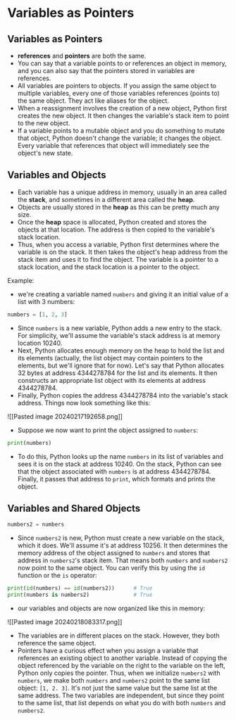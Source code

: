 
# Variables as Pointers

## Variables as Pointers

- **references** and **pointers** are both the same.
- You can say that a variable points to or references an object in memory, and you can also say that the pointers stored in variables are references.
- All variables are pointers to objects. If you assign the same object to multiple variables, every one of those variables references (points to) the same object. They act like aliases for the object.
- When a reassignment involves the creation of a new object, Python first creates the new object. It then changes the variable's stack item to point to the new object.
- If a variable points to a mutable object and you do something to mutate that object, Python doesn't change the variable; it changes the object. Every variable that references that object will immediately see the object's new state.

## Variables and Objects

- Each variable has a unique address in memory, usually in an area called the **stack**, and sometimes in a different area called the **heap**.
- Objects are usually stored in the **heap** as this can be pretty much any size.
- Once the **heap** space is allocated, Python created and stores the objects at that location. The address is then copied to the variable's stack location.
- Thus, when you access a variable, Python first determines where the variable is on the stack. It then takes the object's heap address from the stack item and uses it to find the object. The variable is a pointer to a stack location, and the stack location is a pointer to the object.

Example:

- we're creating a variable named `numbers` and giving it an initial value of a list with 3 numbers:
```python
numbers = [1, 2, 3]
```

- Since `numbers` is a new variable, Python adds a new entry to the stack. For simplicity, we'll assume the variable's stack address is at memory location 10240.
- Next, Python allocates enough memory on the heap to hold the list and its elements (actually, the list object may contain pointers to the elements, but we'll ignore that for now). Let's say that Python allocates 32 bytes at address 4344278784 for the list and its elements. It then constructs an appropriate list object with its elements at address 4344278784.
- Finally, Python copies the address 4344278784 into the variable's stack address. Things now look something like this:

![[Pasted image 20240217192658.png]] 
- Suppose we now want to print the object assigned to `numbers`:
```python
print(numbers)
```
- To do this, Python looks up the name `numbers` in its list of variables and sees it is on the stack at address 10240. On the stack, Python can see that the object associated with `numbers` is at address 4344278784. Finally, it passes that address to `print`, which formats and prints the object.

## Variables and Shared Objects

```python
numbers2 = numbers
```

- Since `numbers2` is new, Python must create a new variable on the stack, which it does. We'll assume it's at address 10256. It then determines the memory address of the object assigned to `numbers` and stores that address in `numbers2`'s stack item. That means both `numbers` and `numbers2` now point to the same object. You can verify this by using the `id` function or the `is` operator:

```python
print(id(numbers) == id(numbers2))      # True
print(numbers is numbers2)              # True
```

- our variables and objects are now organized like this in memory:

![[Pasted image 20240218083317.png]]

- The variables are in different places on the stack. However, they both reference the same object.
- Pointers have a curious effect when you assign a variable that references an existing object to another variable. Instead of copying the object referenced by the variable on the right to the variable on the left, Python only copies the pointer. Thus, when we initialize `numbers2` with `numbers`, we make both `numbers` and `numbers2` point to the same list object: `[1, 2. 3]`. It's not just the same value but the same list at the same address. The two variables are independent, but since they point to the same list, that list depends on what you do with both `numbers` and `numbers2`.

## 